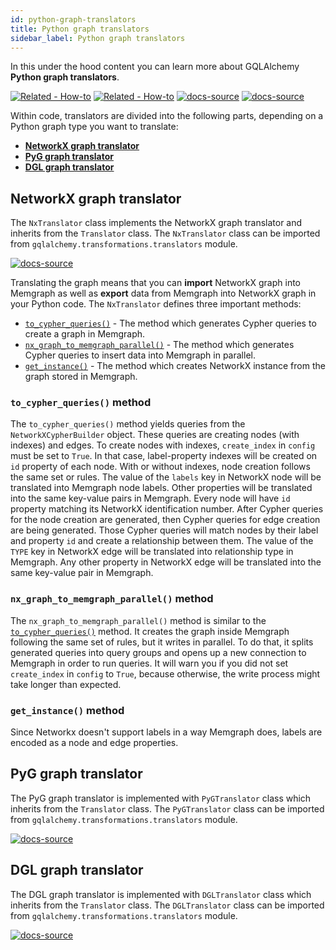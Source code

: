```yaml
---
id: python-graph-translators
title: Python graph translators
sidebar_label: Python graph translators
---
```



In this under the hood content you can learn more about GQLAlchemy **Python graph translators**. 

[![Related -
How-to](https://img.shields.io/static/v1?label=Related&message=How%20to%20import&color=blue&style=for-the-badge)](/how-to-guides/translators/import-python-graphs.md)
[![Related -
How-to](https://img.shields.io/static/v1?label=Related&message=How%20to%20export&color=blue&style=for-the-badge)](/how-to-guides/translators/export-python-graphs.md)
[![docs-source](https://img.shields.io/badge/source-examples-FB6E00?logo=github&style=for-the-badge)](https://github.com/memgraph/gqlalchemy/tree/main/tests/transformations/translators)
[![docs-source](https://img.shields.io/badge/source-translators-FB6E00?logo=github&style=for-the-badge)](https://github.com/memgraph/gqlalchemy/tree/main/gqlalchemy/transformations/translators)


Within code, translators are divided into the following parts, depending on a Python graph type you want to translate:

- [**NetworkX graph translator**](#networkx-graph-translator)
- [**PyG graph translator**](#pyg-graph-translator)
- [**DGL graph translator**](#dgl-graph-translator)


## NetworkX graph translator

The `NxTranslator` class implements the NetworkX graph translator and inherits from the `Translator` class. The `NxTranslator` class can be imported from `gqlalchemy.transformations.translators` module. 

[![docs-source](https://img.shields.io/badge/source-NetworkX%20Translator-FB6E00?logo=github&style=for-the-badge)](https://github.com/memgraph/gqlalchemy/blob/main/gqlalchemy/transformations/translators/nx_translator.py)

Translating the graph means that you can **import** NetworkX graph into Memgraph as well as **export** data from Memgraph into NetworkX graph in your Python code. The `NxTranslator` defines three important methods:
 
- [`to_cypher_queries()`](#to_cypher_queries-method) - The method which generates Cypher queries to create a graph in Memgraph.
- [`nx_graph_to_memgraph_parallel()`](#nx_graph_to_memgraph_parallel-method) - The method which generates Cypher queries to insert data into Memgraph in parallel.
- [`get_instance()`](#get_instance-method) - The method which creates NetworkX instance from the graph stored in Memgraph. 


### `to_cypher_queries()` method

The `to_cypher_queries()` method yields queries from the `NetworkXCypherBuilder` object. These queries are creating nodes (with indexes) and edges. To create nodes with indexes, `create_index` in `config` must be set to `True`. In that case, label-property indexes will be created on `id` property of each node. With or without indexes, node creation follows the same set or rules. The value of the `labels` key in NetworkX node will be translated into Memgraph node labels. Other properties will be translated into the same key-value pairs in Memgraph. Every node will have `id` property matching its NetworkX identification number. After Cypher queries for the node creation are generated, then Cypher queries for edge creation are being generated. Those Cypher queries will match nodes by their label and property `id` and create a relationship between them. The value of the `TYPE` key in NetworkX edge will be translated into relationship type in Memgraph. Any other property in NetworkX edge will be translated into the same key-value pair in Memgraph.

### `nx_graph_to_memgraph_parallel()` method

The `nx_graph_to_memgraph_parallel()` method is similar to the [`to_cypher_queries()`](#to_cypher_queries-method) method. It creates the graph inside Memgraph following the same set of rules, but it writes in parallel. To do that, it splits generated queries into query groups and opens up a new connection to Memgraph in order to run queries. It will warn you if you did not set `create_index` in `config` to `True`, because otherwise, the write process might take longer than expected.

### `get_instance()` method

Since Networkx doesn't support labels in a way Memgraph does, labels are encoded as a node and edge properties.


## PyG graph translator

The PyG graph translator is implemented with `PyGTranslator` class which inherits from the `Translator` class. The `PyGTranslator` class can be imported from `gqlalchemy.transformations.translators` module. 

[![docs-source](https://img.shields.io/badge/source-PyG%20Translator-FB6E00?logo=github&style=for-the-badge)](https://github.com/memgraph/gqlalchemy/blob/main/gqlalchemy/transformations/translators/pyg_translator.py)

## DGL graph translator

The DGL graph translator is implemented with `DGLTranslator` class which inherits from the `Translator` class. The `DGLTranslator` class can be imported from `gqlalchemy.transformations.translators` module. 

[![docs-source](https://img.shields.io/badge/source-DGL%20Translator-FB6E00?logo=github&style=for-the-badge)](https://github.com/memgraph/gqlalchemy/blob/main/gqlalchemy/transformations/translators/dgl_translator.py)
